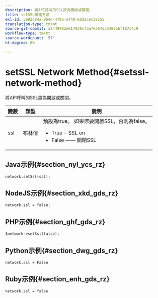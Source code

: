 ```yaml
---
description: 將API呼叫的SSL設為開啟或關閉。
title: setSSL網路方法
exl-id: 5682b84a-0b4d-479b-af40-60d2c6c38155
translation-type: tm+mt
source-git-commit: a2449482e617939cfda7e367da34875bf187c4c9
workflow-type: tm+mt
source-wordcount: '57'
ht-degree: 8%

---
```


# setSSL Network Method{#setssl-network-method}

將API呼叫的SSL設為開啟或關閉。

| 變數 | 類型 | 說明 |
|--- |--- |--- |
| ssl | 布林值 | 預設為true。 如果您要開啟SSL，否則為false。<br><ul><li>True - SSL on </li><li>False —— 關閉SSL</li></ul> |

## Java示例{#section_nyl_ycs_rz}

```
network.setSsl(ssl); 
```

## NodeJS示例{#section_xkd_gds_rz}

```
network.ssl = false; 
```

## PHP示例{#section_ghf_gds_rz}

```
$network->setSsl(false); 
```

## Python示例{#section_dwg_gds_rz}

```
network.ssl = False 
```

## Ruby示例{#section_enh_gds_rz}

```
network.ssl = false 
```
